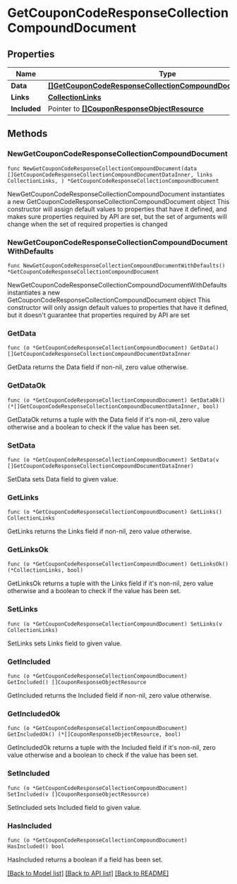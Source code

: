 # GetCouponCodeResponseCollectionCompoundDocument

## Properties

Name | Type | Description | Notes
------------ | ------------- | ------------- | -------------
**Data** | [**[]GetCouponCodeResponseCollectionCompoundDocumentDataInner**](GetCouponCodeResponseCollectionCompoundDocumentDataInner.md) |  | 
**Links** | [**CollectionLinks**](CollectionLinks.md) |  | 
**Included** | Pointer to [**[]CouponResponseObjectResource**](CouponResponseObjectResource.md) |  | [optional] 

## Methods

### NewGetCouponCodeResponseCollectionCompoundDocument

`func NewGetCouponCodeResponseCollectionCompoundDocument(data []GetCouponCodeResponseCollectionCompoundDocumentDataInner, links CollectionLinks, ) *GetCouponCodeResponseCollectionCompoundDocument`

NewGetCouponCodeResponseCollectionCompoundDocument instantiates a new GetCouponCodeResponseCollectionCompoundDocument object
This constructor will assign default values to properties that have it defined,
and makes sure properties required by API are set, but the set of arguments
will change when the set of required properties is changed

### NewGetCouponCodeResponseCollectionCompoundDocumentWithDefaults

`func NewGetCouponCodeResponseCollectionCompoundDocumentWithDefaults() *GetCouponCodeResponseCollectionCompoundDocument`

NewGetCouponCodeResponseCollectionCompoundDocumentWithDefaults instantiates a new GetCouponCodeResponseCollectionCompoundDocument object
This constructor will only assign default values to properties that have it defined,
but it doesn't guarantee that properties required by API are set

### GetData

`func (o *GetCouponCodeResponseCollectionCompoundDocument) GetData() []GetCouponCodeResponseCollectionCompoundDocumentDataInner`

GetData returns the Data field if non-nil, zero value otherwise.

### GetDataOk

`func (o *GetCouponCodeResponseCollectionCompoundDocument) GetDataOk() (*[]GetCouponCodeResponseCollectionCompoundDocumentDataInner, bool)`

GetDataOk returns a tuple with the Data field if it's non-nil, zero value otherwise
and a boolean to check if the value has been set.

### SetData

`func (o *GetCouponCodeResponseCollectionCompoundDocument) SetData(v []GetCouponCodeResponseCollectionCompoundDocumentDataInner)`

SetData sets Data field to given value.


### GetLinks

`func (o *GetCouponCodeResponseCollectionCompoundDocument) GetLinks() CollectionLinks`

GetLinks returns the Links field if non-nil, zero value otherwise.

### GetLinksOk

`func (o *GetCouponCodeResponseCollectionCompoundDocument) GetLinksOk() (*CollectionLinks, bool)`

GetLinksOk returns a tuple with the Links field if it's non-nil, zero value otherwise
and a boolean to check if the value has been set.

### SetLinks

`func (o *GetCouponCodeResponseCollectionCompoundDocument) SetLinks(v CollectionLinks)`

SetLinks sets Links field to given value.


### GetIncluded

`func (o *GetCouponCodeResponseCollectionCompoundDocument) GetIncluded() []CouponResponseObjectResource`

GetIncluded returns the Included field if non-nil, zero value otherwise.

### GetIncludedOk

`func (o *GetCouponCodeResponseCollectionCompoundDocument) GetIncludedOk() (*[]CouponResponseObjectResource, bool)`

GetIncludedOk returns a tuple with the Included field if it's non-nil, zero value otherwise
and a boolean to check if the value has been set.

### SetIncluded

`func (o *GetCouponCodeResponseCollectionCompoundDocument) SetIncluded(v []CouponResponseObjectResource)`

SetIncluded sets Included field to given value.

### HasIncluded

`func (o *GetCouponCodeResponseCollectionCompoundDocument) HasIncluded() bool`

HasIncluded returns a boolean if a field has been set.


[[Back to Model list]](../README.md#documentation-for-models) [[Back to API list]](../README.md#documentation-for-api-endpoints) [[Back to README]](../README.md)


